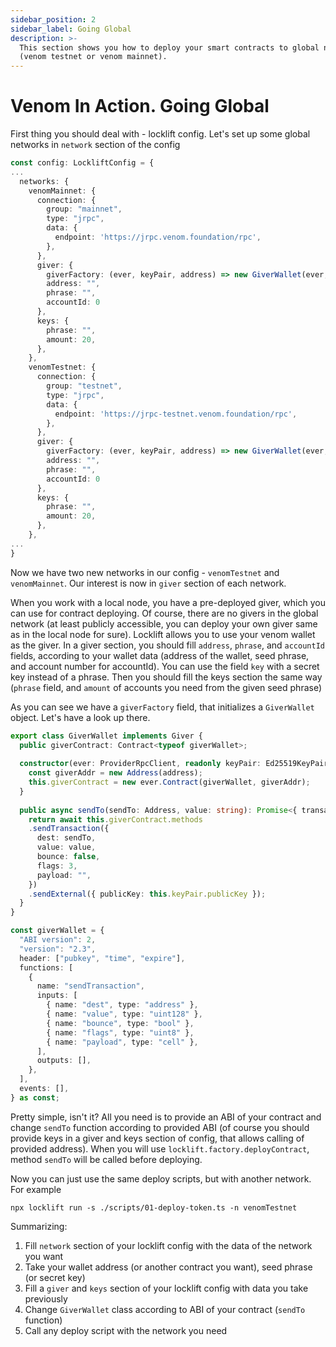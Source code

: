 ```yaml
---
sidebar_position: 2
sidebar_label: Going Global
description: >-
  This section shows you how to deploy your smart contracts to global networks
  (venom testnet or venom mainnet).
---
```


# Venom In Action. Going Global

First thing you should deal with - locklift config. Let's set up some global networks in `network` section of the config

```typescript title="locklift.config.ts" lineNumbers="true"
const config: LockliftConfig = {
...
  networks: {
    venomMainnet: {
      connection: {
        group: "mainnet",
        type: "jrpc",
        data: {
          endpoint: 'https://jrpc.venom.foundation/rpc',
        },
      },
      giver: {
        giverFactory: (ever, keyPair, address) => new GiverWallet(ever, keyPair, address),
        address: "",
        phrase: "",
        accountId: 0
      },
      keys: {
        phrase: "",
        amount: 20,
      },
    },
    venomTestnet: {
      connection: {
        group: "testnet",
        type: "jrpc",
        data: {
          endpoint: 'https://jrpc-testnet.venom.foundation/rpc',
        },
      },
      giver: {
        giverFactory: (ever, keyPair, address) => new GiverWallet(ever, keyPair, address),
        address: "",
        phrase: "",
        accountId: 0
      },
      keys: {
        phrase: "",
        amount: 20,
      },
    },
...
}
```

Now we have two new networks in our config - `venomTestnet` and `venomMainnet`. Our interest is now in `giver` section of each network.

When you work with a local node, you have a pre-deployed giver, which you can use for contract deploying. Of course, there are no givers in the global network (at least publicly accessible, you can deploy your own giver same as in the local node for sure). Locklift allows you to use your venom wallet as the giver. In a giver section, you should fill `address`, `phrase`, and `accountId` fields, according to your wallet data (address of the wallet, seed phrase, and account number for accountId). You can use the field `key` with a secret key instead of a phrase. Then you should fill the keys section the same way (`phrase` field, and `amount` of accounts you need from the given seed phrase)

As you can see we have a `giverFactory` field, that initializes a `GiverWallet` object. Let's have a look up there.

```typescript title="giverSettings/index.ts" lineNumbers="true"
export class GiverWallet implements Giver {
  public giverContract: Contract<typeof giverWallet>;
  
  constructor(ever: ProviderRpcClient, readonly keyPair: Ed25519KeyPair, address: string) {
    const giverAddr = new Address(address);
    this.giverContract = new ever.Contract(giverWallet, giverAddr);
  }
  
  public async sendTo(sendTo: Address, value: string): Promise<{ transaction: Transaction; output?: {} }> {
    return await this.giverContract.methods
    .sendTransaction({
      dest: sendTo,
      value: value,
      bounce: false,
      flags: 3,
      payload: "",
    })
    .sendExternal({ publicKey: this.keyPair.publicKey });
  }
}

const giverWallet = {
  "ABI version": 2,
  "version": "2.3",
  header: ["pubkey", "time", "expire"],
  functions: [
    {
      name: "sendTransaction",
      inputs: [
        { name: "dest", type: "address" },
        { name: "value", type: "uint128" },
        { name: "bounce", type: "bool" },
        { name: "flags", type: "uint8" },
        { name: "payload", type: "cell" },
      ],
      outputs: [],
    },
  ],
  events: [],
} as const;
```

Pretty simple, isn't it? All you need is to provide an ABI of your contract and change `sendTo` function according to provided ABI (of course you should provide keys in a giver and keys section of config, that allows calling of provided address). When you will use `locklift.factory.deployContract`, method `sendTo` will be called before deploying.

Now you can just use the same deploy scripts, but with another network. For example

```shell
npx locklift run -s ./scripts/01-deploy-token.ts -n venomTestnet
```

Summarizing:

1. Fill `network` section of your locklift config with the data of the network you want
2. Take your wallet address (or another contract you want), seed phrase (or secret key)
3. Fill a `giver` and `keys` section of your locklift config with data you take previously
4. Change `GiverWallet` class according to ABI of your contract (`sendTo` function)
5. Call any deploy script with the network you need
